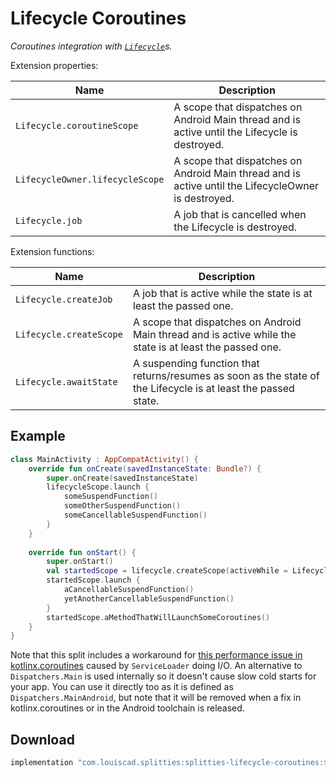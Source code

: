# Lifecycle Coroutines

*Coroutines integration with [`Lifecycle`][lifecycle]s.*

Extension properties:

| **Name** | **Description**
| -------- | ---------------
| `Lifecycle.coroutineScope` | A scope that dispatches on Android Main thread and is active until the Lifecycle is destroyed.
| `LifecycleOwner.lifecycleScope` | A scope that dispatches on Android Main thread and is active until the LifecycleOwner is destroyed.
| `Lifecycle.job` | A job that is cancelled when the Lifecycle is destroyed.

Extension functions:

| **Name** | **Description**
| -------- | ---------------
| `Lifecycle.createJob` | A job that is active while the state is at least the passed one.
| `Lifecycle.createScope` | A scope that dispatches on Android Main thread and is active while the state is at least the passed one.
| `Lifecycle.awaitState` | A suspending function that returns/resumes as soon as the state of the Lifecycle is at least the passed state.

## Example

```kotlin
class MainActivity : AppCompatActivity() {
    override fun onCreate(savedInstanceState: Bundle?) {
        super.onCreate(savedInstanceState)
        lifecycleScope.launch {
            someSuspendFunction()
            someOtherSuspendFunction()
            someCancellableSuspendFunction()
        }
    }
    
    override fun onStart() {
        super.onStart()
        val startedScope = lifecycle.createScope(activeWhile = Lifecycle.State.STARTED)
        startedScope.launch {
            aCancellableSuspendFunction()
            yetAnotherCancellableSuspendFunction()
        }
        startedScope.aMethodThatWillLaunchSomeCoroutines()
    }
}
```

Note that this split includes a workaround for [this performance issue in kotlinx.coroutines](
https://github.com/Kotlin/kotlinx.coroutines/issues/878) caused by `ServiceLoader` doing I/O.
An alternative to `Dispatchers.Main` is used internally so it doesn't cause slow cold starts for
your app. You can use it directly too as it is defined as `Dispatchers.MainAndroid`, but note that
it will be removed when a fix in kotlinx.coroutines or in the Android toolchain is released.

## Download

```groovy
implementation "com.louiscad.splitties:splitties-lifecycle-coroutines:$splitties_version"
```

[lifecycle]: https://developer.android.com/reference/kotlin/androidx/lifecycle/Lifecycle
